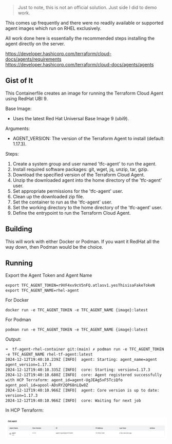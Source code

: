 > Just to note, this is not an official solution. Just side I did to demo work. 

This comes up frequently and there were no readily available or supported agent images which run on RHEL exclusively. 

All work done here is essentially the recommended steps installing the agent directly on the server. 

https://developer.hashicorp.com/terraform/cloud-docs/agents/requirements 
https://developer.hashicorp.com/terraform/cloud-docs/agents/agents

## Gist of It

 This Containerfile creates an image for running the Terraform Cloud Agent using RedHat UBI 9.

 Base Image:
 - Uses the latest Red Hat Universal Base Image 9 (ubi9).

 Arguments:
 - AGENT_VERSION: The version of the Terraform Agent to install (default: 1.17.3).

 Steps:
 1. Create a system group and user named 'tfc-agent' to run the agent.
 2. Install required software packages: git, wget, jq, unzip, tar, gzip.
 3. Download the specified version of the Terraform Cloud Agent.
 4. Unzip the downloaded agent into the home directory of the 'tfc-agent' user.
 5. Set appropriate permissions for the 'tfc-agent' user.
 6. Clean up the downloaded zip file.
 7. Set the container to run as the 'tfc-agent' user.
 8. Set the working directory to the home directory of the 'tfc-agent' user.
 9. Define the entrypoint to run the Terraform Cloud Agent.

## Building

This will work with either Docker or Podman. If you want it RedHat all the way down, then Podman would be the choice. 

## Running

Export the Agent Token and Agent Name

```
export TFC_AGENT_TOKEN=r9VF4xv9cV5nFQ.atlasv1.yesThisisaFakeTokeN
export TFC_AGENT_NAME=rhel-agent
```

For Docker

```
docker run -e TFC_AGENT_TOKEN -e TFC_AGENT_NAME {image}:latest
```

For Podman

```
podman run -e TFC_AGENT_TOKEN -e TFC_AGENT_NAME {image}:latest
```

Output: 

```
➜  tf-agent-rhel-container git:(main) ✗ podman run -e TFC_AGENT_TOKEN -e TFC_AGENT_NAME rhel-tf-agent:latest
2024-12-12T19:40:10.239Z [INFO]  agent: Starting: agent_name=agent agent_version=1.17.3
2024-12-12T19:40:10.335Z [INFO]  core: Starting: version=1.17.3
2024-12-12T19:40:10.680Z [INFO]  core: Agent registered successfully with HCP Terraform: agent_id=agent-UgJEAg5xF5TciQfo agent_pool_id=apool-ADsRY2QP68nLQw8Z
2024-12-12T19:40:10.966Z [INFO]  agent: Core version is up to date: version=1.17.3
2024-12-12T19:40:10.966Z [INFO]  core: Waiting for next job
```

In HCP Terraform:

![RHEL Agent](assets/image.png)